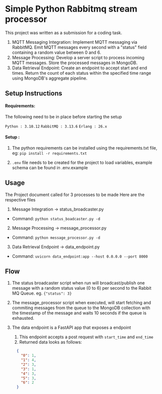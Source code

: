 # Simple Python Rabbitmq stream processor

This project was written as a submission for a coding task.

1. MQTT Messaging Integration:
        Implement MQTT messaging via RabbitMQ.
        Emit MQTT messages every second with a "status" field containing a random value between 0 and 6.
2. Message Processing:
        Develop a server script to process incoming MQTT messages.
        Store the processed messages in MongoDB.
3. Data Retrieval Endpoint:
        Create an endpoint to accept start and end times.
        Return the count of each status within the specified time range using MongoDB's aggregate pipeline.

## Setup Instructions

#### Requirements:

The following need to be in place before starting the setup

`Python : 3.10.12`
`RabbitMQ : 3.13.6`
`Erlang : 26.x`


#### Setup :

1. The python requirements can be installed using the requirements.txt file, eg:
    `pip install -r requirements.txt`

2. `.env` file needs to be created for the project to load variables, example schema can be found in .env.example

   
## Usage

The Project document called for 3 processes to be made
Here are the respective files

 1. Message Integration -> status_broadcaster.py
 - Command: ` python status_boadcaster.py -d `
  
 2. Message Processing  -> message_processor.py
 - Command: ` python message_processor.py -d `
    
 3. Data Retrieval Endpoint -> data_endpoint.py
 - Command: ` uvicorn data_endpoint:app --host 0.0.0.0 --port 8000 `

## Flow

1. The status broadcaster script when run will broadcast/publish one message with a random status value (0 to 6) 
per second to the Rabbit MQ Queue.
   eg. `{"status": 3}`
   
2. The message_processor script when executed, will start fetching and commiting messages from the queue to the MongoDB collection with the timestamp of the message and waits 10 seconds if the queue is exhausted.
   
3. The data endpoint is a FastAPI app that exposes a endpoint
   1. This endpoint accepts a post request with `start_time` and `end_time`
   2. Returned data looks as follows:
    ```json
      {
        "0": 1,
        "1": 4,
        "2": 3,
        "3": 1,
        "4": 3,
        "5": 3,
        "6": 2
      } 
    ```